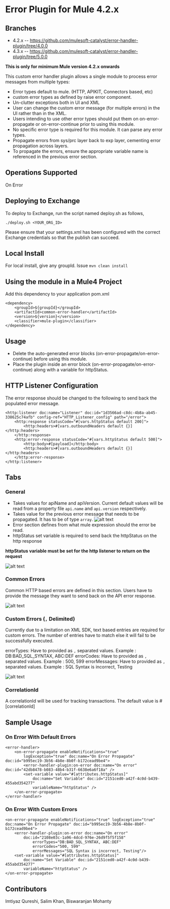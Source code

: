 # Error Plugin for Mule 4.2.x

## Branches

- 4.2.x -- https://github.com/mulesoft-catalyst/error-handler-plugin/tree/4.0.0
- 4.3.x -- https://github.com/mulesoft-catalyst/error-handler-plugin/tree/5.0.0

**This is only for minimum Mule version 4.2.x onwards**

This custom error handler plugin allows a single module to process error messages from multiple types:
- Error types default to mule. (HTTP, APIKIT, Connectors based, etc)
- custom error types as defined by raise error component. 
- Un-clutter exceptions both in UI and XML
- User can change the custom error message (for multiple errors) in the UI rather than in the XML.
- Users intending to use other error types should put them on on-error-propagate or on-error-continue prior to using this module.
- No specific error type is required for this module. It can parse any error types.
- Propagate errors from sys/prc layer back to exp layer, cementing error propagation across layers.
- To propagate the errors, ensure the appropriate variable name is referenced in the previous error section.

## Operations Supported
On Error

## Deploying to Exchange
To deploy to Exchange, run the script named deploy.sh as follows,

`./deploy.sh <YOUR_ORG_ID>`

Please ensure that your settings.xml has been configured with the correct Exchange credentials so that the publish can succeed.

## Local Install
For local install, give any groupId. Issue `mvn clean install`

## Using the module in a Mule4 Project
Add this dependency to your application pom.xml

```
<dependency>
	<groupId>${groupId}</groupId>
	<artifactId>common-error-handler</artifactId>
	<version>${version}</version>
	<classifier>mule-plugin</classifier>
</dependency>
```

## Usage

- Delete the auto-generated error blocks (on-error-propagate/on-error-continue) before using this module.
- Place the plugin inside an error block (on-error-propagate/on-error-continue) along with a variable for httpStatus.

## HTTP Listener Configuration
The error response should be changed to the following to send back the populated error message.
```
<http:listener doc:name="Listener" doc:id="1d3566ad-c8dc-4b8a-ab45-338625c74afb" config-ref="HTTP_Listener_config" path="/error">
	<http:response statusCode="#[vars.httpStatus default 200]">
		<http:headers>#[vars.outboundHeaders default {}]</http:headers>
	</http:response>
	<http:error-response statusCode="#[vars.httpStatus default 500]">
		<http:body>#[payload]</http:body>
		<http:headers>#[vars.outboundHeaders default {}]</http:headers>
	</http:error-response>
</http:listener>
```

## Tabs

### General

- Takes values for apiName and apiVersion. Current default values will be read from a property file `api.name` and `api.version` respectively.
- Takes value for the previous error message that needs to be propagated. It has to be of type `array`.
![alt text](previousError.png)
- Error section defines from what mule expression should the error be read.
- httpStatus set variable is required to send back the httpStatus on the http response

**httpStatus variable must be set for the http listener to return on the request**

![alt text](general.png)

### Common Errors
Common HTTP based errors are defined in this section. Users have to provide the message they want to send back on the API error response.

![alt text](commonErrors.png)

### Custom Errors (`,` Delimited)

Currently due to a limitation on XML SDK, text based entries are required for custom errors. The number of entries have to match else it will fail to be successfully executed.

errorTypes: Have to provided as `,` separated values. Example : DB:BAD_SQL_SYNTAX, ABC:DEF
errorCodes: Have to provided as `,` separated values. Example : 500, 599
errorMessages: Have to provided as `,` separated values. Example : SQL Syntax is incorrect, Testing

![alt text](customErrors.png)

### CorrelationId

A correlationId will be used for tracking transactions. The default value is #[correlationId]

## Sample Usage

### On Error With Default Errors
```
<error-handler>
	<on-error-propagate enableNotifications="true"
		logException="true" doc:name="On Error Propagate" doc:id="b995ec19-3b56-4b8e-8b0f-b172cead9be4">
		<error-handler-plugin:on-error doc:name="On error" doc:id="42db8478-b083-48b4-b31f-6638e6a6f18a" />
		<set-variable value="#[attributes.httpStatus]"
			doc:name="Set Variable" doc:id="2151ced0-a42f-4c0d-b439-455abd354277"
			variableName="httpStatus" />
	</on-error-propagate>
</error-handler>
```

### On Error With Custom Errors
```
<on-error-propagate enableNotifications="true" logException="true" doc:name="On Error Propagate" doc:id="b995ec19-3b56-4b8e-8b0f-b172cead9be4">
	<error-handler-plugin:on-error doc:name="On error" 
		doc:id="2108e03c-1a96-4dcd-976e-26d9f5f5f158" 
			errorTypes="DB:BAD_SQL_SYNTAX, ABC:DEF" 
			errorCodes="500, 599" 
			errorMessages="SQL Syntax is incorrect, Testing"/>
	<set-variable value="#[attributes.httpStatus]"
		doc:name="Set Variable" doc:id="2151ced0-a42f-4c0d-b439-455abd354277"
		variableName="httpStatus" />
</on-error-propagate>
```

## Contributors

Imtiyaz Qureshi, Salim Khan, Biswaranjan Mohanty
